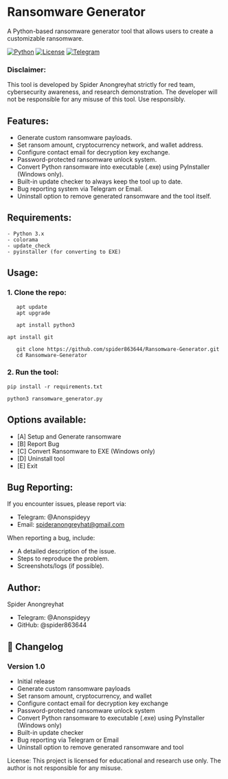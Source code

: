 # Ransomware Generator

A Python-based ransomware generator tool that allows users to create a customizable ransomware. 

[![Python](https://img.shields.io/badge/python-3.x-blue)](https://www.python.org/)
[![License](https://img.shields.io/badge/license-Educational-red)](LICENSE)
[![Telegram](https://img.shields.io/badge/telegram-@Anonspideyy-blue)](https://t.me/Anonspideyy)

### Disclaimer:
This tool is developed by Spider Anongreyhat strictly for red team, cybersecurity awareness, and research demonstration.
The developer will not be responsible for any misuse of this tool.
Use responsibly.

## Features:
- Generate custom ransomware payloads.
- Set ransom amount, cryptocurrency network, and wallet address.
- Configure contact email for decryption key exchange.
- Password-protected ransomware unlock system.
- Convert Python ransomware into executable (.exe) using PyInstaller (Windows only).
- Built-in update checker to always keep the tool up to date.
- Bug reporting system via Telegram or Email.
- Uninstall option to remove generated ransomware and the tool itself.

## Requirements:
```
- Python 3.x
- colorama
- update_check
- pyinstaller (for converting to EXE)
```

## Usage:
### 1. Clone the repo:
```
   apt update
   apt upgrade
```
```
   apt install python3
```
```
apt install git
```
```
   git clone https://github.com/spider863644/Ransomware-Generator.git
   cd Ransomware-Generator
```
### 2. Run the tool:
   ```
   pip install -r requirements.txt
   ```
   ```
   python3 ransomware_generator.py
   ```

## Options available:
- [A] Setup and Generate ransomware
- [B] Report Bug
- [C] Convert Ransomware to EXE (Windows only)
- [D] Uninstall tool
- [E] Exit

## Bug Reporting:
If you encounter issues, please report via:
- Telegram: @Anonspideyy
- Email: spideranongreyhat@gmail.com

When reporting a bug, include:
- A detailed description of the issue.
- Steps to reproduce the problem.
- Screenshots/logs (if possible).

## Author:
Spider Anongreyhat
- Telegram: @Anonspideyy
- GitHub: @spider863644

## 📝 Changelog

### Version 1.0
- Initial release
- Generate custom ransomware payloads
- Set ransom amount, cryptocurrency, and wallet
- Configure contact email for decryption key exchange
- Password-protected ransomware unlock system
- Convert Python ransomware to executable (.exe) using PyInstaller (Windows only)
- Built-in update checker
- Bug reporting via Telegram or Email
- Uninstall option to remove generated ransomware and tool


License:
This project is licensed for educational and research use only.
The author is not responsible for any misuse.
